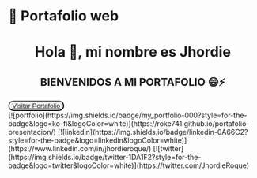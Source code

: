 # 🔗 Portafolio web
<h1 align="center">Hola 👋, mi nombre es Jhordie</h1>
<h2 align="center">BIENVENIDOS A MI PORTAFOLIO 😄⚡️</h2>
<button style="border-radius: 20px">
  <a href="https://roke741.github.io/portafolio-presentacion/" target="_blank"> Visitar Portafolio </a> 
</button>
<br>
[![portfolio](https://img.shields.io/badge/my_portfolio-000?style=for-the-badge&logo=ko-fi&logoColor=white)](https://roke741.github.io/portafolio-presentacion/)
[![linkedin](https://img.shields.io/badge/linkedin-0A66C2?style=for-the-badge&logo=linkedin&logoColor=white)](https://www.linkedin.com/in/jhordieroque/)
[![twitter](https://img.shields.io/badge/twitter-1DA1F2?style=for-the-badge&logo=twitter&logoColor=white)](https://twitter.com/JhordieRoque)


